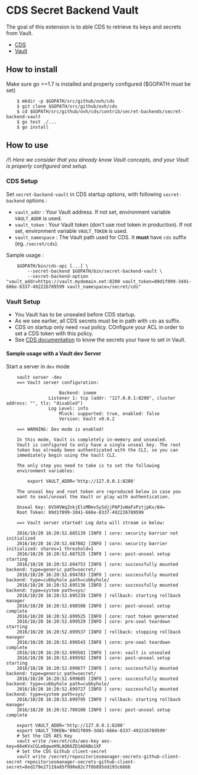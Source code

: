 # CDS Secret Backend Vault

The goal of this extension is to able CDS to retrieve its keys and secrets from Vault.

- [CDS](https://github.com/ovh/cds)
- [Vault](https://www.vaultproject.io)

## How to install

Make sure go >=1.7 is installed and properly configured ($GOPATH must be set)

```shell
    $ mkdir -p $GOPATH/src/github/ovh/cds
    $ git clone $GOPATH/src/github/ovh/cds
    $ cd $GOPATH/src/github/ovh/cds/contrib/secret-backends/secret-backend-vault
    $ go test ./...
    $ go install
```

## How to use

*/!\ Here we consider that you already know Vault concepts, and your Vault is properly configured and setup.*

### CDS Setup

Set `secret-backend-vault` in CDS startup options, with following `secret-backend` options :

- `vault_addr` : Your Vault address. If not set, environment variable `VAULT_ADDR` is used.
- `vault_token` : Your Vault token (don't use root token in production). If not set, environment variable `VAULT_TOKEN` is used.
- `vault_namespace` : The Vault path  used for CDS. It **must** have `cds` suffix (eg. `/secret/cds`).

Sample usage :

```shell
    $GOPATH/bin/cds-api [...] \
        --secret-backend $GOPATH/bin/secret-backend-vault \
        --secret-backend-option "vault_addr=https://vault.mydomain.net:8200 vault_token=09d1f099-3d41-666e-8337-492226789599 vault_namespace=/secret/cds"
```

### Vault Setup

- You Vault has to be unsealed before CDS startup.
- As we see earlier, all CDS secrets must be in path with `cds` as suffix.
- CDS on startup only need `read` policy. COnfigure your ACL in order to set a CDS token with this policy.
- See [CDS documentation](https://github.com/ovh/cds) to know the secrets your have to set in Vault.

#### Sample usage with a Vault dev Server

Start a server in `dev` mode

```shell
    vault server -dev
    ==> Vault server configuration:

                    Backend: inmem
                Listener 1: tcp (addr: "127.0.0.1:8200", cluster address: "", tls: "disabled")
                Log Level: info
                    Mlock: supported: true, enabled: false
                    Version: Vault v0.6.2

    ==> WARNING: Dev mode is enabled!

    In this mode, Vault is completely in-memory and unsealed.
    Vault is configured to only have a single unseal key. The root
    token has already been authenticated with the CLI, so you can
    immediately begin using the Vault CLI.

    The only step you need to take is to set the following
    environment variables:

        export VAULT_ADDR='http://127.0.0.1:8200'

    The unseal key and root token are reproduced below in case you
    want to seal/unseal the Vault or play with authentication.

    Unseal Key: 6VSHVWqZnkjElsMRmvSySdjjPAPJvWaFxPztjpKx/84=
    Root Token: 09d1f099-3d41-666e-8337-492226789599

    ==> Vault server started! Log data will stream in below:

    2016/10/20 16:20:52.685139 [INFO ] core: security barrier not initialized
    2016/10/20 16:20:52.687082 [INFO ] core: security barrier initialized: shares=1 threshold=1
    2016/10/20 16:20:52.687525 [INFO ] core: post-unseal setup starting
    2016/10/20 16:20:52.694753 [INFO ] core: successfully mounted backend: type=generic path=secret/
    2016/10/20 16:20:52.694783 [INFO ] core: successfully mounted backend: type=cubbyhole path=cubbyhole/
    2016/10/20 16:20:52.695136 [INFO ] core: successfully mounted backend: type=system path=sys/
    2016/10/20 16:20:52.695234 [INFO ] rollback: starting rollback manager
    2016/10/20 16:20:52.698508 [INFO ] core: post-unseal setup complete
    2016/10/20 16:20:52.699525 [INFO ] core: root token generated
    2016/10/20 16:20:52.699529 [INFO ] core: pre-seal teardown starting
    2016/10/20 16:20:52.699537 [INFO ] rollback: stopping rollback manager
    2016/10/20 16:20:52.699543 [INFO ] core: pre-seal teardown complete
    2016/10/20 16:20:52.699581 [INFO ] core: vault is unsealed
    2016/10/20 16:20:52.699592 [INFO ] core: post-unseal setup starting
    2016/10/20 16:20:52.699677 [INFO ] core: successfully mounted backend: type=generic path=secret/
    2016/10/20 16:20:52.699685 [INFO ] core: successfully mounted backend: type=cubbyhole path=cubbyhole/
    2016/10/20 16:20:52.699727 [INFO ] core: successfully mounted backend: type=system path=sys/
    2016/10/20 16:20:52.699795 [INFO ] rollback: starting rollback manager
    2016/10/20 16:20:52.700100 [INFO ] core: post-unseal setup complete

```

```shell
    export VAULT_ADDR='http://127.0.0.1:8200'
    export VAULT_TOKEN='09d1f099-3d41-666e-8337-492226789599'
    # Set the CDS AES Key
    vault write /secret/cds/aes-key aes-key=66eKVxCGLm6gwoH9LAQ66ZD1AOABo1XF
    # Set the CDS Github client-secret
    vault write /secret/repositoriesmanager-secrets-github-client-secret repositoriesmanager-secrets-github-client-secret=8ed279e27119a85f990e82c7f0b895dd193c6666
```
